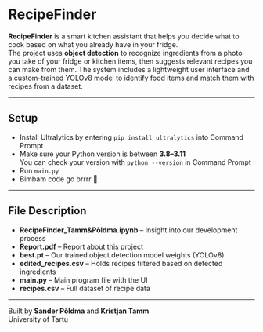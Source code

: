 # RecipeFinder

**RecipeFinder** is a smart kitchen assistant that helps you decide what to cook based on what you already have in your fridge.  
The project uses **object detection** to recognize ingredients from a photo you take of your fridge or kitchen items, then suggests relevant recipes you can make from them. The system includes a lightweight user interface and a custom-trained YOLOv8 model to identify food items and match them with recipes from a dataset.

---

## Setup
- Install Ultralytics by entering `pip install ultralytics` into Command Prompt
- Make sure your Python version is between **3.8–3.11**  
  You can check your version with `python --version` in Command Prompt
- Run `main.py`
- Bimbam code go brrrr 🚀

---

## File Description
- **RecipeFinder_Tamm&Põldma.ipynb** – Insight into our development process
- **Report.pdf** – Report about this project
- **best.pt** – Our trained object detection model weights (YOLOv8)
- **edited_recipes.csv** – Holds recipes filtered based on detected ingredients
- **main.py** – Main program file with the UI
- **recipes.csv** – Full dataset of recipe data

---

Built by **Sander Põldma** and **Kristjan Tamm**  
University of Tartu
